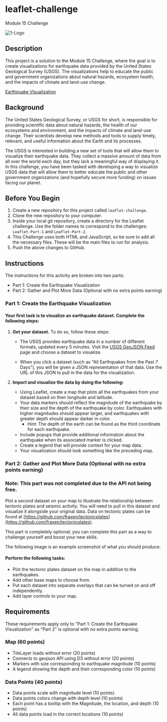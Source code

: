 # leaflet-challenge
Module 15 Challenge

![1-Logo](https://github.com/KrissinaW/leaflet-challenge/assets/162597320/2595e1a1-4347-4088-a711-463b3c607521)


## Description
This project is a solution to the Module 15 Challenge, where the goal is to create visualizations for earthquake data provided by the United States Geological Survey (USGS). The visualizations help to educate the public and government organizations about natural hazards, ecosystem health, and the impacts of climate and land-use change.

[Earthquake Visualization](https://KrissinaW.github.io/leaflet-challenge/)

## Background
The United States Geological Survey, or USGS for short, is responsible for providing scientific data about natural hazards, the health of our ecosystems and environment, and the impacts of climate and land-use change. Their scientists develop new methods and tools to supply timely, relevant, and useful information about the Earth and its processes.

The USGS is interested in building a new set of tools that will allow them to visualize their earthquake data. They collect a massive amount of data from all over the world each day, but they lack a meaningful way of displaying it. In this challenge, you have been tasked with developing a way to visualize USGS data that will allow them to better educate the public and other government organizations (and hopefully secure more funding) on issues facing our planet.

## Before You Begin
1. Create a new repository for this project called `leaflet-challenge`. 
2. Clone the new repository to your computer.
3. Inside your local git repository, create a directory for the Leaflet challenge. Use the folder names to correspond to the challenges: `Leaflet-Part-1` and `Leaflet-Part-2`.
4. This Challenge uses both HTML and JavaScript, so be sure to add all the necessary files. These will be the main files to run for analysis.
5. Push the above changes to GitHub.

## Instructions
The instructions for this activity are broken into two parts:

- Part 1: Create the Earthquake Visualization
- Part 2: Gather and Plot More Data (Optional with no extra points earning)

### Part 1: Create the Earthquake Visualization

#### Your first task is to visualize an earthquake dataset. Complete the following steps:

1. **Get your dataset.** To do so, follow these steps:
   - The USGS provides earthquake data in a number of different formats, updated every 5 minutes. Visit the [USGS GeoJSON Feed](https://earthquake.usgs.gov/earthquakes/feed/v1.0/geojson.php) page and choose a dataset to visualize.
   
   - When you click a dataset (such as "All Earthquakes from the Past 7 Days"), you will be given a JSON representation of that data. Use the URL of this JSON to pull in the data for the visualization.
   
2. **Import and visualize the data by doing the following:**
   - Using Leaflet, create a map that plots all the earthquakes from your dataset based on their longitude and latitude.
   - Your data markers should reflect the magnitude of the earthquake by their size and the depth of the earthquake by color. Earthquakes with higher magnitudes should appear larger, and earthquakes with greater depth should appear darker in color.
     - Hint: The depth of the earth can be found as the third coordinate for each earthquake.
   - Include popups that provide additional information about the earthquake when its associated marker is clicked.
   - Create a legend that will provide context for your map data.
   - Your visualization should look something like the preceding map.

### Part 2: Gather and Plot More Data (Optional with no extra points earning)
### Note: This part was not completed due to the API not being free.

Plot a second dataset on your map to illustrate the relationship between tectonic plates and seismic activity. You will need to pull in this dataset and visualize it alongside your original data. Data on tectonic plates can be found at [https://github.com/fraxen/tectonicplates](https://github.com/fraxen/tectonicplates).

This part is completely optional; you can complete this part as a way to challenge yourself and boost your new skills.

The following image is an example screenshot of what you should produce:

#### Perform the following tasks:
- Plot the tectonic plates dataset on the map in addition to the earthquakes.
- Add other base maps to choose from.
- Put each dataset into separate overlays that can be turned on and off independently.
- Add layer controls to your map.

## Requirements
These requirements apply only to "Part 1: Create the Earthquake Visualization" as "Part 2" is optional with no extra points earning.

### Map (60 points)
- TileLayer loads without error (20 points)
- Connects to geojson API using D3 without error (20 points)
- Markers with size corresponding to earthquake magnitude (10 points)
- A legend showing the depth and their corresponding color (10 points)

### Data Points (40 points)
- Data points scale with magnitude level (10 points)
- Data points colors change with depth level (10 points)
- Each point has a tooltip with the Magnitude, the location, and depth (10 points)
- All data points load in the correct locations (10 points)
